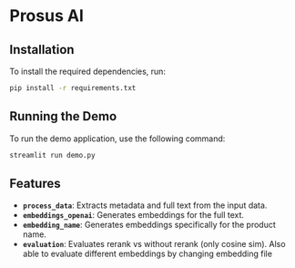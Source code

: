 # Prosus AI

## Installation

To install the required dependencies, run:

```bash
pip install -r requirements.txt
```

## Running the Demo

To run the demo application, use the following command:

```bash
streamlit run demo.py
```

## Features

- **`process_data`**: Extracts metadata and full text from the input data.  
- **`embeddings_openai`**: Generates embeddings for the full text.  
- **`embedding_name`**: Generates embeddings specifically for the product name.
- **`evaluation`**: Evaluates rerank vs without rerank (only cosine sim). Also able to evaluate different embeddings by changing embedding file
